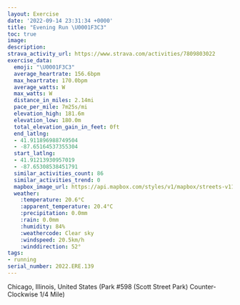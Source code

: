 ```yaml
---
layout: Exercise
date: '2022-09-14 23:31:34 +0000'
title: "Evening Run \U0001F3C3"
toc: true
image:
description:
strava_activity_url: https://www.strava.com/activities/7809803022
exercise_data:
  emoji: "\U0001F3C3"
  average_heartrate: 156.6bpm
  max_heartrate: 170.0bpm
  average_watts: W
  max_watts: W
  distance_in_miles: 2.14mi
  pace_per_mile: 7m25s/mi
  elevation_high: 181.6m
  elevation_low: 180.0m
  total_elevation_gain_in_feet: 0ft
  end_latlng:
  - 41.911896988749504
  - -87.65164537355304
  start_latlng:
  - 41.91213930957019
  - -87.65308538451791
  similar_activities_count: 86
  similar_activities_trend: 0
  mapbox_image_url: https://api.mapbox.com/styles/v1/mapbox/streets-v11/static/path-5+787af2-1.0(e%7Bx~Fzk~uO%3FaADg%40c%40c%40T_%40r%40w%40Xg%40d%40k%40DMHqA%40_AJeABo%40AIO%5BFMH%5DDw%40FYHGPGNIHKBO%3FMYmAE_%40MgBAqBBmCLgB%40k%40%3F_%40EYDMXUZg%40LMJARDJHJV%40x%40GdA%3Ff%40NrBFLNHVFdAD%5CIPMDIH%5BKyDIe%40IMWOaBFOHSZGTEVHtA%40lAFXFJPLJ%40d%40Bb%40%3F%5EIPIDIJU%40YGsCAYK%5BQSKGSCiADKBOJGJM%5EEf%40JxCFTJJRJz%40HZ%3FRGZOLOBOMeEKc%40OSKG_%40CkAPULGJITEj%40%3Fj%40Hx%40B%60ALTJFf%40Jd%40%40r%40ERMFOF%5BGgDE%5BK%5BOOMEa%40Ck%40%40s%40EUGSKSCoA%40G%40EBCD%3F%5EJbB%40tABXBHLR%5ENFFA%60%40%5Bp%40W%60%40KZALDt%40At%40%40h%40Fx%40KrCFzBGd%40A%5CDNJHJV%3FhAFVBTCLKRIFy%40%5CITY%60%40),pin-s-s+e5b22e(-87.65134,41.91171),pin-s-f+89ae00(-87.65008000000007,41.911279999999984)/auto/800x800?access_token=pk.eyJ1Ijoiam9zaGJlY2ttYW4iLCJhIjoiY205eWR2aDd1MWZ6djJrbXc4a3M0bWZleiJ9.XiG9OWkNcZk2QzjJbxLB4A
  weather:
    :temperature: 20.6°C
    :apparent_temperature: 20.4°C
    :precipitation: 0.0mm
    :rain: 0.0mm
    :humidity: 84%
    :weathercode: Clear sky
    :windspeed: 20.5km/h
    :winddirection: 52°
tags:
- running
serial_number: 2022.ERE.139
---
```

Chicago, Illinois, United States (Park #598 (Scott Street Park) Counter-Clockwise 1/4 Mile)
